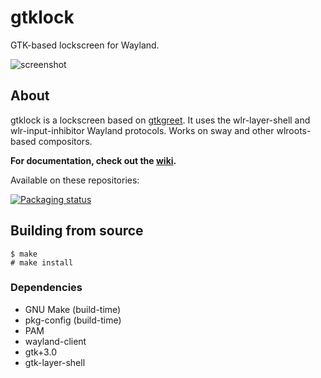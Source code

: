 # gtklock
GTK-based lockscreen for Wayland.

![screenshot](https://user-images.githubusercontent.com/21199271/169707623-2ac5f02b-b6ed-461a-b9a3-5d96440843a2.png)
## About
gtklock is a lockscreen based on [gtkgreet](https://git.sr.ht/~kennylevinsen/gtkgreet).
It uses the wlr-layer-shell and wlr-input-inhibitor Wayland protocols.
Works on sway and other wlroots-based compositors.

__For documentation, check out the [wiki](https://github.com/jovanlanik/gtklock/wiki).__

Available on these repositories:

[![Packaging status](https://repology.org/badge/vertical-allrepos/gtklock.svg)](https://repology.org/project/gtklock/versions)
## Building from source
```
$ make
# make install
```
### Dependencies
- GNU Make (build-time)
- pkg-config (build-time)
- PAM
- wayland-client
- gtk+3.0
- gtk-layer-shell

